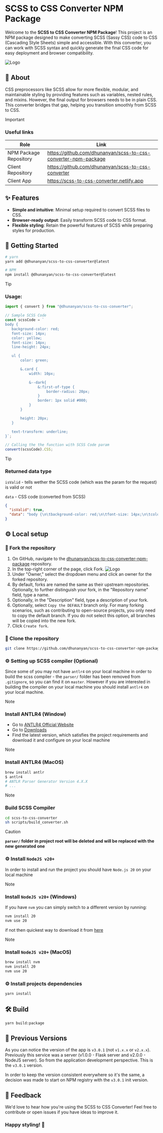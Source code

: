 # SCSS to CSS Converter NPM Package

Welcome to the **SCSS to CSS Converter NPM Package**! This project is an NPM package designed to make converting SCSS (Sassy CSS) code to CSS (Cascading Style Sheets) simple and accessible. With this converter, you can work with SCSS syntax and quickly generate the final CSS code for easy deployment and browser compatibility.

![Logo](./docs/scss-to-css-converter.png)

## 📖 About

CSS preprocessors like SCSS allow for more flexible, modular, and maintainable styling by providing features such as variables, nested rules, and mixins. However, the final output for browsers needs to be in plain CSS. This converter bridges that gap, helping you transition smoothly from SCSS to CSS.

> [!IMPORTANT]
>
> ### Useful links
>
> | Role                   | Link                                                           |
> | ---------------------- | -------------------------------------------------------------- |
> | NPM Package Repository | https://github.com/dhunanyan/scss-to-css-converter-npm-package |
> | Client Repository      | https://github.com/dhunanyan/scss-to-css-converter             |
> | Client App             | https://scss-to-css-converter.netlify.app                      |

## ✨ Features

- **Simple and intuitive**: Minimal setup required to convert SCSS files to CSS.
- **Browser-ready output**: Easily transform SCSS code to CSS format.
- **Flexible styling**: Retain the powerful features of SCSS while preparing styles for production.

## 🚀 Getting Started

```bash
# yarn
yarn add @dhunanyan/scss-to-css-converter@latest
```

```bash
# NPM
npm install @dhunanyan/scss-to-css-converter@latest
```

> [!TIP]
>
> ### Usage:
>
> ```js
> import { convert } from "@dhunanyan/scss-to-css-converter";
>
> // Sample SCSS Code
> const scssCode = `
> body {
>    background-color: red;
>    font-size: 14px;
>    color: yellow;
>    font-size: 14px;
>    line-height: 24px;
> 
>    ul {
>        color: green;
> 
>        &.card {
>            width: 10px;
> 
>            &--dark{
>                &:first-of-type {
>                    border-radius: 20px;
>                }
>                border: 1px solid #000;
>            }
>        }
> 
>        height: 20px;
>    }
> 
>    text-transform: underline;
> }`;
>
> // Calling the the function with SCSS Code param
> convert(scssCode).CSS;
> ```

> [!TIP]
>
> ### Returned data type
>
> `isValid` - tells wether the SCSS code (which was the param for the request) is valid or not
>
> `data` - CSS code (converted from SCSS)
>
> ```json
> {
>   "isValid": true,
>   "data": "body {\n\tbackground-color: red;\n\tfont-size: 14px;\n\tcolor: yellow;\n\tfont-size: 14px;\n\tline-height: 24px;\n\ttext-transform: underline;\n}\n\nbody ul {\n\tcolor: green;\n\theight: 20px;\n}\n\nbody ul.card {\n\twidth: 10px;\n}\n\nbody ul.card--dark {\n\tborder: 1px solid #000;\n}\n\nbody ul.card--dark:first-of-type {\n\tborder-radius: 20px;\n}"
> }
> ```

## ⚙️ Local setup

### 🔱 Fork the repository

1. On GitHub, navigate to the [dhunanyan/scss-to-css-converter-npm-package](https://github.com/dhunanyan/scss-to-css-converter-npm-package/tree/dev) repository.
2. In the top-right corner of the page, click Fork.
   ![Logo](./docs/fork.png)
3. Under "Owner," select the dropdown menu and click an owner for the forked repository.
4. By default, forks are named the same as their upstream repositories. Optionally, to further distinguish your fork, in the "Repository name" field, type a name.
5. Optionally, in the "Description" field, type a description of your fork.
6. Optionally, select `Copy the DEFAULT` branch only.
   For many forking scenarios, such as contributing to open-source projects, you only need to copy the default branch. If you do not select this option, all branches will be copied into the new fork.
7. Click `Create fork`.

### 🧲 Clone the repository

```bash
git clone https://github.com/dhunanyan/scss-to-css-converter-npm-package.git
```

### ⚙️ Setting up SCSS compiler (Optional)

Since some of you may not have `antlr4` on your local machine in order to build the scss compiler - the `parser/` folder has been removed from `.gitignore`, so you can find it on `master`.
However if you are interested in building the compiler on your local machine you should install `antlr4` on your local machine.

> [!NOTE]
>
> ### Install ANTLR4 (Window)
>
> - Go to [ANTLR4 Official Website](https://www.antlr.org)
> - Go to [Downloads](https://www.antlr.org/download.html)
> - Find the latest version, which satisfies the project requirements and download it and configure on your local machine

> [!NOTE]
>
> ### Install ANTLR4 (MacOS)
>
> ```bash
> brew install antlr
> $ antlr4
> # ANTLR Parser Generator Version 4.X.X
> # ...
> ```

> [!NOTE]
>
> ### Build SCSS Compiler
>
> ```bash
> cd scss-to-css-converter
> sh scripts/build_converter.sh
> ```

> [!CAUTION]
>
> **`parser/` folder in project root will be deleted and will be replaced with the new generated one**

### ⚙️ Install `NodeJS v20+`

In order to install and run the project you should have `Node.js 20` on your local machine

> [!NOTE]
>
> ### Install `NodeJS v20+` (Windows)
>
> If you have `nvm` you can simply switch to a different version by running:
>
> ```bash
> nvm install 20
> nvm use 20
> ```
>
> if not then quickest way to download it from [here](https://nodejs.org/en/download/prebuilt-installer/current)

> [!NOTE]
>
> ### Install `NodeJS v20+` (MacOS)
>
> ```bash
> brew install nvm
> nvm install 20
> nvm use 20
> ```

### ⚙️ Install projects dependencies

```bash
yarn install
```

## 🛠️ Build

```bash
yarn build:package
```

## 🔄 Previous Versions

As you can notice the version of the app is `v3.0.1` (not `v1.x.x` or `v2.x.x`). Previously this service was a server (v1.0.0 - Flask server and v2.0.0 - NodeJS server). So from the application development perspective. This is the `v3.0.1` version.

In order to keep the version consistent everywhere so it's the same, a decision was made to start on NPM registry with the `v3.0.1` init version.

## 💬 Feedback

We'd love to hear how you're using the SCSS to CSS Converter! Feel free to contribute or open issues if you have ideas to improve it.

### Happy styling! 🌟

